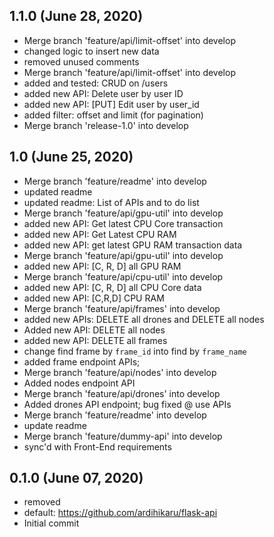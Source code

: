 ## 1.1.0 (June 28, 2020)
  - Merge branch 'feature/api/limit-offset' into develop
  - changed logic to insert new data
  - removed unused comments
  - Merge branch 'feature/api/limit-offset' into develop
  - added and tested: CRUD on /users
  - added new API: Delete user by user ID
  - added new API: [PUT] Edit user by user_id
  - added filter: offset and limit (for pagination)
  - Merge branch 'release-1.0' into develop

## 1.0 (June 25, 2020)
  - Merge branch 'feature/readme' into develop
  - updated readme
  - updated readme: List of APIs and to do list
  - Merge branch 'feature/api/gpu-util' into develop
  - added new API: Get latest CPU Core transaction
  - added new API: Get Latest CPU RAM
  - added new API: get latest GPU RAM transaction data
  - Merge branch 'feature/api/gpu-util' into develop
  - added new API: [C, R, D] all GPU RAM
  - Merge branch 'feature/api/cpu-util' into develop
  - added new API: [C, R, D] all CPU Core data
  - added new API: [C,R,D] CPU RAM
  - Merge branch 'feature/api/frames' into develop
  - added new APIs: DELETE all drones and DELETE all nodes
  - Added new API: DELETE all nodes
  - added new API: DELETE all frames
  - change find frame by `frame_id` into find by `frame_name`
  - added frame endpoint APIs;
  - Merge branch 'feature/api/nodes' into develop
  - Added nodes endpoint API
  - Merge branch 'feature/api/drones' into develop
  - Added drones API endpoint; bug fixed @ use APIs
  - Merge branch 'feature/readme' into develop
  - update readme
  - Merge branch 'feature/dummy-api' into develop
  - sync'd with Front-End requirements

## 0.1.0 (June 07, 2020)
  - removed
  - default: https://github.com/ardihikaru/flask-api
  - Initial commit

